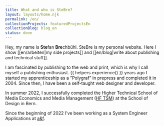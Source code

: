 ```yaml
---
title: What and who is SteBre?
layout: layouts/home.njk
permalink: /en/
collectionProjects: featuredProjectsEn
collectionBlog: blog_en
status: done
---
```

Hey, my name is **Ste**fan **Bre**chbühl. SteBre is my personal website. Here I show [[en/arbeiten|my side projects]] and [[en/blog|write about publishing and technical stuff]].

I am fascinated by publishing to the web and print, which is why I call myself a publishing enthusiast. {{ helpers.experience() }} years ago I started my apprenticeship as a ”Polygraf” in prepress and completed it in 2004. Since then, I have been a self-taught web designer and developer.

In summer 2022, I successfully completed the Higher Technical School of Media Economics and Media Management ([HF TSM](https://sfgb-b.ch/bildungsangebote/hoehere-fachschule-hf/hf-medienwirtschaft-und-medienmanagement)) at the School of Design in Bern.

Since the beginning of 2022 I’ve been working as a System Engineer Applications at [a&f](https://a-f.ch/).
